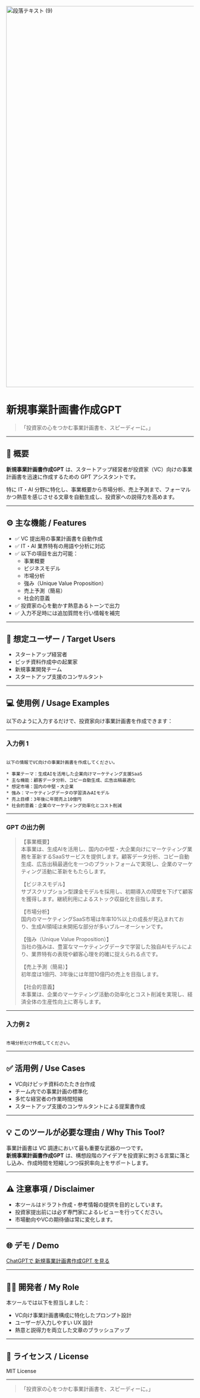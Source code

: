 <p>

<img width="1536" height="1024" alt="段落テキスト (9)" src="https://github.com/user-attachments/assets/08a6bc7e-af9b-4887-945d-333ee624c311" />


</p>

# 新規事業計画書作成GPT

> 「投資家の心をつかむ事業計画書を、スピーディーに。」

---

## 📌 概要

**新規事業計画書作成GPT** は、スタートアップ経営者が投資家（VC）向けの事業計画書を迅速に作成するための GPT アシスタントです。

特に IT・AI 分野に特化し、事業概要から市場分析、売上予測まで、フォーマルかつ熱意を感じさせる文章を自動生成し、投資家への説得力を高めます。

---

## ⚙️ 主な機能 / Features

- ✅ VC 提出用の事業計画書を自動作成
- ✅ IT・AI 業界特有の用語や分析に対応
- ✅ 以下の項目を出力可能：
  - 事業概要
  - ビジネスモデル
  - 市場分析
  - 強み（Unique Value Proposition）
  - 売上予測（簡易）
  - 社会的意義
- ✅ 投資家の心を動かす熱意あるトーンで出力
- ✅ 入力不足時には追加質問を行い情報を補完

---

## 🎯 想定ユーザー / Target Users

- スタートアップ経営者
- ピッチ資料作成中の起業家
- 新規事業開発チーム
- スタートアップ支援のコンサルタント

---

## 💻 使用例 / Usage Examples

以下のように入力するだけで、投資家向け事業計画書を作成できます：

---

### 入力例 1

```

以下の情報でVC向けの事業計画書を作成してください。

* 事業テーマ：生成AIを活用した企業向けマーケティング支援SaaS
* 主な機能：顧客データ分析、コピー自動生成、広告出稿最適化
* 想定市場：国内の中堅・大企業
* 強み：マーケティングデータの学習済みAIモデル
* 売上目標：3年後に年間売上10億円
* 社会的意義：企業のマーケティング効率化とコスト削減

```

---

### GPT の出力例

> 【事業概要】  
> 本事業は、生成AIを活用し、国内の中堅・大企業向けにマーケティング業務を革新するSaaSサービスを提供します。顧客データ分析、コピー自動生成、広告出稿最適化を一つのプラットフォームで実現し、企業のマーケティング活動に革新をもたらします。  
>  
> 【ビジネスモデル】  
> サブスクリプション型課金モデルを採用し、初期導入の障壁を下げて顧客を獲得します。継続利用によるストック収益化を目指します。  
>  
> 【市場分析】  
> 国内のマーケティングSaaS市場は年率10%以上の成長が見込まれており、生成AI領域は未開拓な部分が多いブルーオーシャンです。  
>  
> 【強み（Unique Value Proposition）】  
> 当社の強みは、豊富なマーケティングデータで学習した独自AIモデルにより、業界特有の表現や顧客心理を的確に捉えられる点です。  
>  
> 【売上予測（簡易）】  
> 初年度は1億円、3年後には年間10億円の売上を目指します。  
>  
> 【社会的意義】  
> 本事業は、企業のマーケティング活動の効率化とコスト削減を実現し、経済全体の生産性向上に寄与します。

---

### 入力例 2

```

市場分析だけ作成してください。

```

---

## ✅ 活用例 / Use Cases

- VC向けピッチ資料のたたき台作成
- チーム内での事業計画の標準化
- 多忙な経営者の作業時間短縮
- スタートアップ支援のコンサルタントによる提案書作成

---

## 💡 このツールが必要な理由 / Why This Tool?

事業計画書は VC 調達において最も重要な武器の一つです。  
**新規事業計画書作成GPT** は、構想段階のアイデアを投資家に刺さる言葉に落とし込み、作成時間を短縮しつつ採択率向上をサポートします。

---

## ⚠️ 注意事項 / Disclaimer

- 本ツールはドラフト作成・参考情報の提供を目的としています。
- 投資家提出前には必ず専門家によるレビューを行ってください。
- 市場動向やVCの期待値は常に変化します。

---

## 🌐 デモ / Demo

[ChatGPTで 新規事業計画書作成GPT を見る](https://chatgpt.com/g/g-6871b4d7f7e08191b14c5a206eac03b2-xin-gui-shi-ye-ji-hua-shu-zuo-cheng-gpt)

---

## 👨‍💻 開発者 / My Role

本ツールでは以下を担当しました：

- VC向け事業計画書構成に特化したプロンプト設計
- ユーザーが入力しやすい UX 設計
- 熱意と説得力を両立した文章のブラッシュアップ

---

## 📄 ライセンス / License

MIT License

---

> 「投資家の心をつかむ事業計画書を、スピーディーに。」
